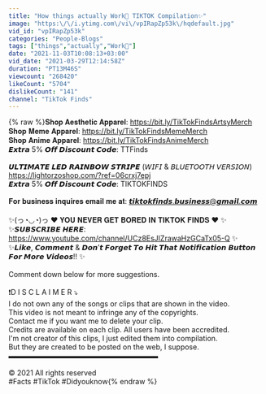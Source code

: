 ```yaml
---
title: "How things actually Work🤔 TIKTOK Compilation✨"
image: "https:\/\/i.ytimg.com\/vi\/vpIRapZp53k\/hqdefault.jpg"
vid_id: "vpIRapZp53k"
categories: "People-Blogs"
tags: ["things","actually","Work🤔"]
date: "2021-11-03T10:08:13+03:00"
vid_date: "2021-03-29T12:14:58Z"
duration: "PT13M46S"
viewcount: "268420"
likeCount: "5704"
dislikeCount: "141"
channel: "TikTok Finds"
---
```

{% raw %}𝐒𝐡𝐨𝐩 𝐀𝐞𝐬𝐭𝐡𝐞𝐭𝐢𝐜 𝐀𝐩𝐩𝐚𝐫𝐞𝐥: <a rel="nofollow" target="blank" href="https://bit.ly/TikTokFindsArtsyMerch">https://bit.ly/TikTokFindsArtsyMerch</a><br />𝐒𝐡𝐨𝐩 𝐌𝐞𝐦𝐞 𝐀𝐩𝐩𝐚𝐫𝐞𝐥: <a rel="nofollow" target="blank" href="https://bit.ly/TikTokFindsMemeMerch">https://bit.ly/TikTokFindsMemeMerch</a><br />𝐒𝐡𝐨𝐩 𝐀𝐧𝐢𝐦𝐞 𝐀𝐩𝐩𝐚𝐫𝐞𝐥: <a rel="nofollow" target="blank" href="https://bit.ly/TikTokFindsAnimeMerch">https://bit.ly/TikTokFindsAnimeMerch</a><br />𝙀𝙭𝙩𝙧𝙖 5% 𝙊𝙛𝙛 𝘿𝙞𝙨𝙘𝙤𝙪𝙣𝙩 𝘾𝙤𝙙𝙚: TTFinds<br /><br />𝙐𝙇𝙏𝙄𝙈𝘼𝙏𝙀 𝙇𝙀𝘿 𝙍𝘼𝙄𝙉𝘽𝙊𝙒 𝙎𝙏𝙍𝙄𝙋𝙀 (𝘞𝘐𝘍𝘐 &amp; 𝘉𝘓𝘜𝘌𝘛𝘖𝘖𝘛𝘏 𝘝𝘌𝘙𝘚𝘐𝘖𝘕)<br /><a rel="nofollow" target="blank" href="https://lightorzoshop.com/?ref=06crxj7epj">https://lightorzoshop.com/?ref=06crxj7epj</a><br />𝙀𝙭𝙩𝙧𝙖 5% 𝙊𝙛𝙛 𝘿𝙞𝙨𝙘𝙤𝙪𝙣𝙩 𝘾𝙤𝙙𝙚: TIKTOKFINDS<br /><br />𝐅𝐨𝐫 𝐛𝐮𝐬𝐢𝐧𝐞𝐬𝐬 𝐢𝐧𝐪𝐮𝐢𝐫𝐞𝐬 𝐞𝐦𝐚𝐢𝐥 𝐦𝐞 𝐚𝐭:  𝙩𝙞𝙠𝙩𝙤𝙠𝙛𝙞𝙣𝙙𝙨.𝙗𝙪𝙨𝙞𝙣𝙚𝙨𝙨@𝙜𝙢𝙖𝙞𝙡.𝙘𝙤𝙢 <br /><br />✨(っ◔◡◔)っ ♥ 𝐘𝐎𝐔 𝐍𝐄𝐕𝐄𝐑 𝐆𝐄𝐓 𝐁𝐎𝐑𝐄𝐃 𝐈𝐍 𝐓𝐈𝐊𝐓𝐎𝐊 𝐅𝐈𝐍𝐃𝐒 ♥ ✨<br />✨𝙎𝙐𝘽𝙎𝘾𝙍𝙄𝘽𝙀 𝙃𝙀𝙍𝙀: <a rel="nofollow" target="blank" href="https://www.youtube.com/channel/UCz8EsJIZrawaHzGCaTx05-Q">https://www.youtube.com/channel/UCz8EsJIZrawaHzGCaTx05-Q</a>  ✨<br />✨𝙇𝙞𝙠𝙚, 𝘾𝙤𝙢𝙢𝙚𝙣𝙩 &amp; 𝘿𝙤𝙣’𝙩 𝙁𝙤𝙧𝙜𝙚𝙩 𝙏𝙤 𝙃𝙞𝙩 𝙏𝙝𝙖𝙩 𝙉𝙤𝙩𝙞𝙛𝙞𝙘𝙖𝙩𝙞𝙤𝙣 𝘽𝙪𝙩𝙩𝙤𝙣 𝙁𝙤𝙧 𝙈𝙤𝙧𝙚 𝙑𝙞𝙙𝙚𝙤𝙨!! ✨<br /><br />Comment down below for more suggestions.<br /><br />❗D I S C L A I M E R ⤵<br />I do not own any of the songs or clips that are shown in the video.<br />This video is not meant to infringe any of the copyrights.<br />Contact me if you want me to delete your clip.<br />Credits are available on each clip. All users have been accredited.<br />I'm not creator of this clips, I just edited them into compilation.<br />But they are created to be posted on the web, I suppose.<br />▬▬▬▬▬▬▬▬▬▬▬▬▬▬▬▬▬▬▬▬▬<br /><br />© 2021 All rights reserved<br />#Facts #TikTok #Didyouknow{% endraw %}
